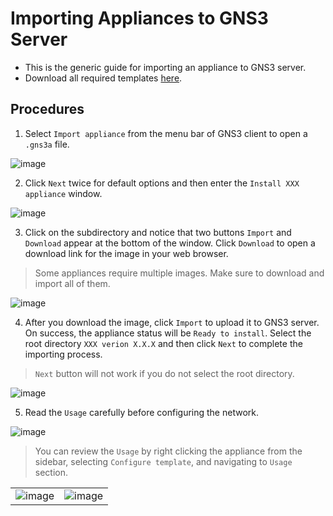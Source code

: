 # Importing Appliances to GNS3 Server

- This is the generic guide for importing an appliance to GNS3 server.
- Download all required templates [here](./gns3-appliances.zip).

## Procedures

1. Select `Import appliance` from the menu bar of GNS3 client to open a `.gns3a` file.

![image](https://user-images.githubusercontent.com/69375071/210214639-95e7f455-faed-462c-9c72-3b93b19976d5.png)

2. Click `Next` twice for default options and then enter the `Install XXX appliance` window.

![image](https://user-images.githubusercontent.com/69375071/210214665-8bb7eddf-150a-4985-9130-d12d971f02d0.png)

3. Click on the subdirectory and notice that two buttons `Import` and `Download` appear at the bottom of the window. Click `Download` to open a download link for the image in your web browser.

> Some appliances require multiple images. Make sure to download and import all of them.

![image](https://user-images.githubusercontent.com/69375071/210214700-58abe174-740a-4b47-aa70-5b639d8cb842.png)

4. After you download the image, click `Import` to upload it to GNS3 server. On success, the appliance status will be `Ready to install`. Select the root directory `XXX verion X.X.X` and then click `Next` to complete the importing process.

> `Next` button will not work if you do not select the root directory.

![image](https://user-images.githubusercontent.com/69375071/210248364-4164a55a-89d3-4f92-824b-28e33ceeb104.png)

5. Read the `Usage` carefully before configuring the network.

![image](https://user-images.githubusercontent.com/69375071/210248483-dfee17c9-ea86-4c1b-bee8-db25e9a9fc45.png)

> You can review the `Usage` by right clicking the appliance from the sidebar, selecting `Configure template`, and navigating to `Usage` section.

|||
|-|-|
|![image](https://user-images.githubusercontent.com/69375071/210248750-321402a7-896c-481b-97f3-739dff6248f9.png)|![image](https://user-images.githubusercontent.com/69375071/210248600-baa8416d-2215-4327-830c-b4ddf691f657.png)|
